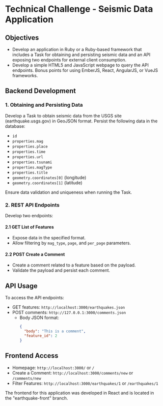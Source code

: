 # Technical Challenge - Seismic Data Application
## Objectives
- Develop an application in Ruby or a Ruby-based framework that includes a Task for obtaining and persisting seismic data and an API exposing two endpoints for external client consumption.
- Develop a simple HTML5 and JavaScript webpage to query the API endpoints. Bonus points for using EmberJS, React, AngularJS, or VueJS frameworks.

## Backend Development
### 1. Obtaining and Persisting Data
Develop a Task to obtain seismic data from the USGS site (earthquake.usgs.gov) in GeoJSON format. Persist the following data in the database:
- `id`
- `properties.mag`
- `properties.place`
- `properties.time`
- `properties.url`
- `properties.tsunami`
- `properties.magType`
- `properties.title`
- `geometry.coordinates[0]` (longitude)
- `geometry.coordinates[1]` (latitude)

Ensure data validation and uniqueness when running the Task.

### 2. REST API Endpoints
Develop two endpoints:
#### 2.1 GET List of Features
- Expose data in the specified format.
- Allow filtering by `mag_type`, `page`, and `per_page` parameters.

#### 2.2 POST Create a Comment
- Create a comment related to a feature based on the payload.
- Validate the payload and persist each comment.

## API Usage
To access the API endpoints:
- GET features: `http://localhost:3000/earthquakes.json`
- POST comments: `http://127.0.0.1:3000/comments.json`
  - Body JSON format: 
    ```json
    {
      "body": "This is a comment",
      "feature_id": 2
    }
    ```

## Frontend Access
- Homepage: `http://localhost:3000/` or `/`
- Create a Comment: `http://localhost:3000/comments/new` or `/comments/new`
- Filter Features: `http://localhost:3000/earthquakes/1` or `/earthquakes/1`

The frontend for this application was developed in React and is located in the "earthquake-front" branch.

